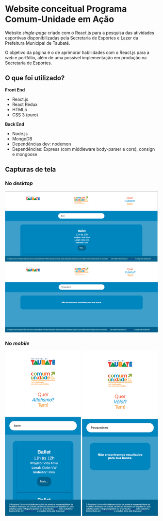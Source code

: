 # Website conceitual Programa Comum-Unidade em Ação
Website *single-page* criado com o React.js para a pesquisa das atividades esportivas disponibilizadas pela Secretaria de Esportes e Lazer da 
Prefeitura Municipal de Taubaté.

O objetivo da página é o de aprimorar habilidades com o React.js para a *web* e portfólio, além de uma possível implementação em produção 
na Secretaria de Esportes.

## O que foi utilizado?

**Front End**
* React.js
* React Redux
* HTML5
* CSS 3 (puro)

**Back End**
* Node.js
* MongoDB
* Dependências dev: nodemon
* Dependências: Express (com middleware body-parser e cors), consign e mongoose

## Capturas de tela

### No *desktop*
<img src="src/assets/screenshots/pcua_desktop.PNG" width="700" />
<img src="src/assets/screenshots/pcua_desktop2.PNG" width="700" />

### No *mobile*
<img src="src/assets/screenshots/pcua_mobile.png" width="250" />
<img src="src/assets/screenshots/pcua_mobile2.png" width="250" />
